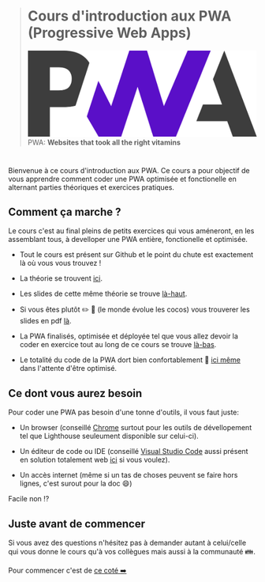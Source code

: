 > # Cours d'introduction aux PWA (Progressive Web Apps)
>
> ![bg right:50% 60%](./images/pwa-logo.png)
> PWA: **Websites that took all the right vitamins**

#

Bienvenue à ce cours d'introduction aux PWA. Ce cours a pour objectif de vous apprendre comment coder une PWA optimisée et fonctionelle en alternant parties théoriques et exercices pratiques.

## Comment ça marche ?

Le cours c'est au final pleins de petits exercices qui vous améneront, en les assemblant tous, à develloper une PWA entière, fonctionelle et optimisée.

- Tout le cours est présent sur Github et le point du chute est exactement là où vous vous trouvez !

- La théorie se trouvent [ici]().

- Les slides de cette même théorie se trouve [là-haut]().

- Si vous êtes plutôt :pencil2: :closed_book: (le monde évolue les cocos) vous trouverer les slides en pdf [là]().

- La PWA finalisés, optimisée et déployée tel que vous allez devoir la coder en exercice tout au long de ce cours se trouve [là-bas]().

- Le totalité du code de la PWA dort bien confortablement :princess: [ici même]() dans l'attente d'être optimisé.

## Ce dont vous aurez besoin

Pour coder une PWA pas besoin d'une tonne d'outils, il vous faut juste:

- Un browser (conseillé [Chrome](https://www.google.com/chrome/) surtout pour les outils de dévellopement tel que Lighthouse seuleument disponible sur celui-ci).

- Un éditeur de code ou IDE (conseillé [Visual Studio Code](https://code.visualstudio.com/) aussi présent en solution totalement web [ici](https://vscode.dev/) si vous voulez).

- Un accès internet (même si un tas de choses peuvent se faire hors lignes, c'est surout pour la doc :smile:)

Facile non :interrobang:

## Juste avant de commencer

Si vous avez des questions n'hésitez pas à demander autant à celui/celle qui vous donne le cours qu'à vos collègues mais aussi à la communauté :family:.

Pour commencer c'est de [ce coté :arrow_right:]()
